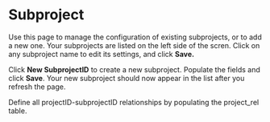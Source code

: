 # Subproject

Use this page to manage the configuration of existing subprojects, or to add a new one. Your subprojects are listed on the left side of the scren. Click on any subproject name to edit its settings, and click **Save.**

Click **New SubprojectID** to create a new subproject. Populate the fields and click **Save**. Your new subproject should now appear in the list after you refresh the page.


Define all projectID-subprojectID relationships by populating the project_rel table.
